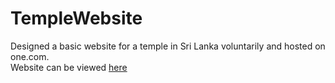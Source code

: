 # TempleWebsite
Designed a basic website for a temple in Sri Lanka voluntarily and hosted on one.com.<br/>
Website can be viewed [here](https://www.mavadipillaiyar.org/home/)
